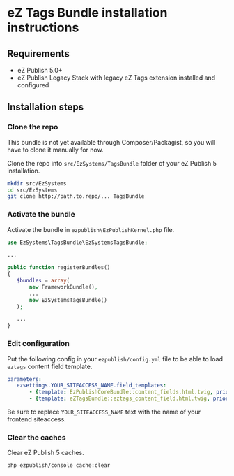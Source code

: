 eZ Tags Bundle installation instructions
========================================

Requirements
------------

* eZ Publish 5.0+
* eZ Publish Legacy Stack with legacy eZ Tags extension installed and configured

Installation steps
------------------

### Clone the repo

This bundle is not yet available through Composer/Packagist, so you will have to clone it manually for now.

Clone the repo into `src/EzSystems/TagsBundle` folder of your eZ Publish 5 installation.

```bash
mkdir src/EzSystems
cd src/EzSystems
git clone http://path.to.repo/... TagsBundle
```

### Activate the bundle

Activate the bundle in `ezpublish\EzPublishKernel.php` file.

```php
use EzSystems\TagsBundle\EzSystemsTagsBundle;

...

public function registerBundles()
{
   $bundles = array(
       new FrameworkBundle(),
       ...
       new EzSystemsTagsBundle()
   );

   ...
}
```

### Edit configuration

Put the following config in your `ezpublish/config.yml` file to be able to load `eztags` content field template.

```yml
parameters:
   ezsettings.YOUR_SITEACCESS_NAME.field_templates:
       - {template: EzPublishCoreBundle::content_fields.html.twig, priority: 0}
       - {template: eZTagsBundle::eztags_content_field.html.twig, priority: 0}
```

Be sure to replace `YOUR_SITEACCESS_NAME` text with the name of your frontend siteaccess.

### Clear the caches

Clear eZ Publish 5 caches.

```bash
php ezpublish/console cache:clear
```
